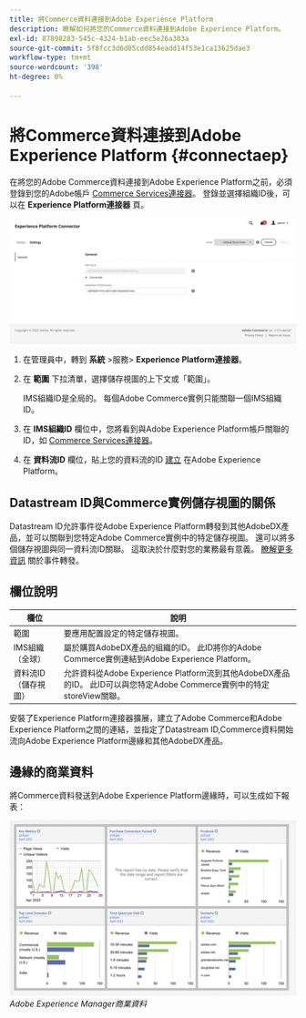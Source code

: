 ```yaml
---
title: 將Commerce資料連接到Adobe Experience Platform
description: 瞭解如何將您的Commerce資料連接到Adobe Experience Platform。
exl-id: 87898283-545c-4324-b1ab-eec5e26a303a
source-git-commit: 5f8fcc3d6d05cdd854eadd14f53e1ca13625dae3
workflow-type: tm+mt
source-wordcount: '398'
ht-degree: 0%

---
```


# 將Commerce資料連接到Adobe Experience Platform {#connectaep}

在將您的Adobe Commerce資料連接到Adobe Experience Platform之前，必須登錄到您的Adobe帳戶 [Commerce Services連接器](../landing/saas.md#organizationid)。 登錄並選擇組織ID後，可以在 **Experience Platform連接器** 頁。

![Experience Platform連接器配置](assets/epc-config.png)

1. 在管理員中，轉到 **系統** >服務> **Experience Platform連接器**。

1. 在 **範圍** 下拉清單，選擇儲存視圖的上下文或「範圍」。

   IMS組織ID是全局的。 每個Adobe Commerce實例只能關聯一個IMS組織ID。

1. 在 **IMS組織ID** 欄位中，您將看到與Adobe Experience Platform帳戶關聯的ID，如 [Commerce Services連接器](../landing/saas.md#organizationid)。

1. 在 **資料流ID** 欄位，貼上您的資料流的ID [建立](https://experienceleague.adobe.com/docs/experience-platform/edge/datastreams/overview.html) 在Adobe Experience Platform。

## Datastream ID與Commerce實例儲存視圖的關係

Datastream ID允許事件從Adobe Experience Platform轉發到其他AdobeDX產品，並可以關聯到您特定Adobe Commerce實例中的特定儲存視圖。 還可以將多個儲存視圖與同一資料流ID關聯。 這取決於什麼對您的業務最有意義。 [瞭解更多資訊](https://experienceleague.adobe.com/docs/experience-platform/edge/datastreams/overview.html?lang=en#event-forwarding-settings) 關於事件轉發。

## 欄位說明

| 欄位 | 說明 |
|--- |--- |
| 範圍 | 要應用配置設定的特定儲存視圖。 |
| IMS組織（全球） | 屬於購買AdobeDX產品的組織的ID。 此ID將你的Adobe Commerce實例連結到Adobe Experience Platform。 |
| 資料流ID（儲存視圖） | 允許資料從Adobe Experience Platform流到其他AdobeDX產品的ID。 此ID可以與您特定Adobe Commerce實例中的特定storeView關聯。 |

安裝了Experience Platform連接器擴展，建立了Adobe Commerce和Adobe Experience Platform之間的連結，並指定了Datastream ID,Commerce資料開始流向Adobe Experience Platform邊緣和其他AdobeDX產品。

## 邊緣的商業資料

將Commerce資料發送到Adobe Experience Platform邊緣時，可以生成如下報表：

![Adobe Experience Manager商業資料](assets/aem-data-1.png)
_Adobe Experience Manager商業資料_

